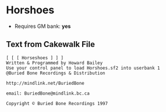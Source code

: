# Horshoes

* Requires GM bank: **yes**

## Text from Cakewalk File
```
[ [ [ Horseshoes ] ] ]
Written & Programmed by Howard Bailey
Use your control panel to load Horshoes.sf2 into userbank 1
@Buried Bone Recordings & Distribution

http://mindlink.net/BuriedBone

email: BuriedBone@mindlink.bc.ca

Copyright © Buried Bone Recordings 1997
```
